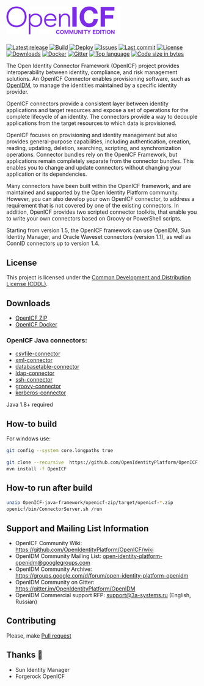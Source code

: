 # <img alt="OpenICF Logo" src="https://github.com/OpenIdentityPlatform/OpenICF/raw/master/logo.png" width="300"/>
[![Latest release](https://img.shields.io/github/release/OpenIdentityPlatform/OpenICF.svg)](https://github.com/OpenIdentityPlatform/OpenICF/releases)
[![Build](https://github.com/OpenIdentityPlatform/OpenICF/actions/workflows/build.yml/badge.svg)](https://github.com/OpenIdentityPlatform/OpenICF/actions/workflows/build.yml)
[![Deploy](https://github.com/OpenIdentityPlatform/OpenICF/actions/workflows/deploy.yml/badge.svg)](https://github.com/OpenIdentityPlatform/OpenICF/actions/workflows/deploy.yml)
[![Issues](https://img.shields.io/github/issues/OpenIdentityPlatform/OpenICF.svg)](https://github.com/OpenIdentityPlatform/OpenICF/issues)
[![Last commit](https://img.shields.io/github/last-commit/OpenIdentityPlatform/OpenICF.svg)](https://github.com/OpenIdentityPlatform/OpenICF/commits/master)
[![License](https://img.shields.io/badge/license-CDDL-blue.svg)](https://github.com/OpenIdentityPlatform/OpenICF/blob/master/LICENSE.md)
[![Downloads](https://img.shields.io/github/downloads/OpenIdentityPlatform/OpenICF/total.svg)](https://github.com/OpenIdentityPlatform/OpenICF/releases)
[![Docker](https://img.shields.io/docker/pulls/openidentityplatform/openicf.svg)](https://hub.docker.com/r/openidentityplatform/openicf)
[![Gitter](https://img.shields.io/gitter/room/nwjs/nw.js.svg)](https://gitter.im/OpenIdentityPlatform/OpenIDM)
[![Top language](https://img.shields.io/github/languages/top/OpenIdentityPlatform/OpenICF.svg)](https://github.com/OpenIdentityPlatform/OpenICF)
[![Code size in bytes](https://img.shields.io/github/languages/code-size/OpenIdentityPlatform/OpenICF.svg)](https://github.com/OpenIdentityPlatform/OpenICF)

The Open Identity Connector Framework (OpenICF) project provides interoperability between identity, compliance, and risk management solutions. An OpenICF Connector enables provisioning software, such as [OpenIDM](https://github.com/OpenIdentityPlatform/OpenIDM), to manage the identities maintained by a specific identity provider.

OpenICF connectors provide a consistent layer between identity applications and target resources and expose a set of operations for the complete lifecycle of an identity. The connectors provide a way to decouple applications from the target resources to which data is provisioned.

OpenICF focuses on provisioning and identity management but also provides general-purpose capabilities, including authentication, creation, reading, updating, deletion, searching, scripting, and synchronization operations. Connector bundles rely on the OpenICF Framework, but applications remain completely separate from the connector bundles. This enables you to change and update connectors without changing your application or its dependencies.

Many connectors have been built within the OpenICF framework, and are maintained and supported by the Open Identity Platform community. However, you can also develop your own OpenICF connector, to address a requirement that is not covered by one of the existing connectors. In addition, OpenICF provides two scripted connector toolkits, that enable you to write your own connectors based on Groovy or PowerShell scripts.

Starting from version 1.5, the OpenICF framework can use OpenIDM, Sun Identity Manager, and Oracle Waveset connectors (version 1.1), as well as ConnID connectors up to version 1.4.

## License
This project is licensed under the [Common Development and Distribution License (CDDL)](https://github.com/OpenIdentityPlatform/OpenICF/blob/master/LICENSE.md). 

## Downloads 
* [OpenICF ZIP](https://github.com/OpenIdentityPlatform/OpenICF/releases)
* [OpenICF Docker](https://hub.docker.com/r/openidentityplatform/openicf/)

### OpenICF Java connectors:
* [csvfile-connector](https://github.com/OpenIdentityPlatform/OpenICF/releases) 
* [xml-connector](https://github.com/OpenIdentityPlatform/OpenICF/releases) 
* [databasetable-connector](https://github.com/OpenIdentityPlatform/OpenICF/releases) 
* [ldap-connector](https://github.com/OpenIdentityPlatform/OpenICF/releases) 
* [ssh-connector](https://github.com/OpenIdentityPlatform/OpenICF/releases) 
* [groovy-connector](https://github.com/OpenIdentityPlatform/OpenICF/releases) 
* [kerberos-connector](https://github.com/OpenIdentityPlatform/OpenICF/releases) 

Java 1.8+ required

## How-to build
For windows use:
```bash
git config --system core.longpaths true
```

```bash
git clone --recursive  https://github.com/OpenIdentityPlatform/OpenICF.git
mvn install -f OpenICF
```

## How-to run after build
```bash
unzip OpenICF-java-framework/openicf-zip/target/openicf-*.zip
openicf/bin/ConnectorServer.sh /run
```

## Support and Mailing List Information
* OpenICF Community Wiki: https://github.com/OpenIdentityPlatform/OpenICF/wiki
* OpenIDM Community Mailing List: open-identity-platform-openidm@googlegroups.com
* OpenIDM Community Archive: https://groups.google.com/d/forum/open-identity-platform-openidm
* OpenIDM Community on Gitter: https://gitter.im/OpenIdentityPlatform/OpenIDM
* OpenIDM Commercial support RFP: support@3a-systems.ru (English, Russian)

## Contributing
Please, make [Pull request](https://github.com/OpenIdentityPlatform/OpenICF/pulls)

## Thanks 🥰
* Sun Identity Manager
* Forgerock OpenICF
